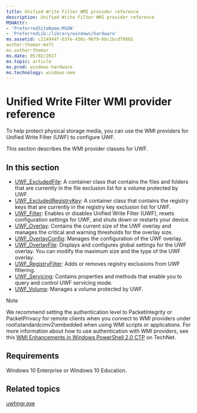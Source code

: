 ```yaml
---
title: Unified Write Filter WMI provider reference
description: Unified Write Filter WMI provider reference
MSHAttr:
- 'PreferredSiteName:MSDN'
- 'PreferredLib:/library/windows/hardware'
ms.assetid: c214944f-637e-436c-96f9-6bc1bcd78602
author:themar-msft
ms.author:themar
ms.date: 05/02/2017
ms.topic: article
ms.prod: windows-hardware
ms.technology: windows-oem
---
```

# Unified Write Filter WMI provider reference

To help protect physical storage media, you can use the WMI providers for Unified Write Filter (UWF) to configure UWF.

This section describes the WMI provider classes for UWF.

## In this section

* [UWF\_ExcludedFile](uwf-excludedfile.md): A container class that contains the files and folders that are currently in the file exclusion list for a volume protected by UWF.
* [UWF\_ExcludedRegistryKey](uwf-excludedregistrykey.md): A container class that contains the registry keys that are currently in the registry key exclusion list for UWF.
* [UWF\_Filter](uwf-filter.md): Enables or disables Unified Write Filter (UWF), resets configuration settings for UWF, and shuts down or restarts your device.
* [UWF\_Overlay](uwf-overlay.md): Contains the current size of the UWF overlay and manages the critical and warning thresholds for the overlay size.
* [UWF\_OverlayConfig](uwf-overlayconfig.md): Manages the configuration of the UWF overlay.
* [UWF\_OverlayFile](uwf-overlayfile.md): Displays and configures global settings for the UWF overlay. You can modify the maximum size and the type of the UWF overlay.
* [UWF\_RegistryFilter](uwf-registryfilter.md): Adds or removes registry exclusions from UWF filtering.
* [UWF\_Servicing](uwf-servicing.md): Contains properties and methods that enable you to query and control UWF servicing mode.
* [UWF\_Volume](uwf-volume.md): Manages a volume protected by UWF.

> [!Note]
> We recommend setting the authentication level to PacketIntegrity or PacketPrivacy for remote clients when you connect to WMI providers under root\\standardcimv2\\embedded when using WMI scripts or applications. For more information about how to use authentication with WMI providers, see this [WMI Enhancements in Windows PowerShell 2.0 CTP](http://go.microsoft.com/fwlink/p/?LinkId=267505) on TechNet.

## Requirements

Windows 10 Enterprise or Windows 10 Education.

## Related topics

[uwfmgr.exe](uwfmgrexe.md)
